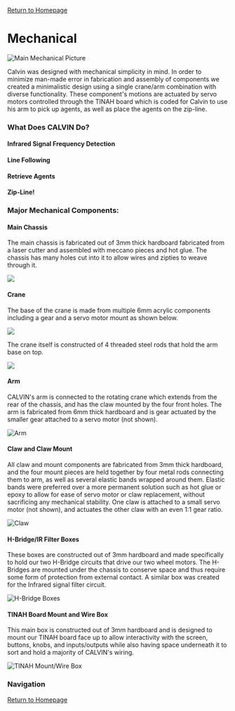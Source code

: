 [Return to Homepage](index.md)

# Mechanical


![Main Mechanical Picture](images/main_mechanical.jpg)

Calvin was designed with mechanical simplicity in mind. In order to minimize man-made error in fabrication and assembly of components we created a minimalistic design using a single crane/arm combination with diverse functionality. These component's motions are actuated by servo motors controlled through the TINAH board which is coded for Calvin to use his arm to pick up agents, as well as place the agents on the zip-line.

### What Does CALVIN Do?
#### Infrared Signal Frequency Detection

#### Line Following

#### Retrieve Agents

#### Zip-Line!

### Major Mechanical Components:
#### **Main Chassis**
The main chassis is fabricated out of 3mm thick hardboard fabricated from a laser cutter and assembled with meccano pieces and hot glue. The chassis has many holes cut into it to allow wires and zipties to weave through it.

<img src="images/Robot_Drawing_CHASSIS.PNG" align="middle"/>

#### **Crane**
The base of the crane is made from multiple 6mm acrylic components including a gear and a servo motor mount as shown below.

<img src="images/Robot_CraneBase.jpg" align="middle"/>

The crane itself is constructed of 4 threaded steel rods that hold the arm base on top.

<img src="images/Robot_Assembly_Crane.PNG" align="middle"/>

#### **Arm**
CALVIN's arm is connected to the rotating crane which extends from the rear of the chassis, and has the claw mounted by the four front holes. The arm is fabricated from 6mm thick hardboard and is gear actuated by the smaller gear attached to a servo motor (not shown).

![Arm](images/ROBOT_Drawing_ARM.PNG)

#### **Claw and Claw Mount**
All claw and mount components are fabricated from 3mm thick hardboard, and the four mount pieces are held together by four metal rods connecting them to arm, as well as several elastic bands wrapped around them. Elastic bands were preferred over a more permanent solution such as hot glue or epoxy to allow for ease of servo motor or claw replacement, without sacrificing any mechanical stability. One claw is attached to a small servo motor (not shown), and actuates the other claw with an even 1:1 gear ratio.

![Claw](images/Robot_Drawing_CLAW.PNG)

#### **H-Bridge/IR Filter Boxes**
These boxes are constructed out of 3mm hardboard and made specifically to hold our two H-Bridge circuits that drive our two wheel motors. The H-Bridges are mounted under the chassis to conserve space and thus require some form of protection from external contact. A similar box was created for the Infrared signal filter circuit.

![H-Bridge Boxes](images/Robot_Drawing_H-BOX.PNG)

#### **TINAH Board Mount and Wire Box**
This main box is constructed out of 3mm hardboard and is designed to mount our TINAH board face up to allow interactivity with the screen, buttons, knobs, and inputs/outputs while also having space underneath it to sort and hold a majority of CALVIN's wiring.

![TINAH Mount/Wire Box](images/Robot_Drawing_TINAHBOX.PNG)

### Navigation

[Return to Homepage](index.md)
